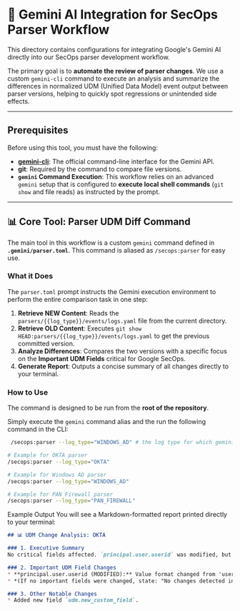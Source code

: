# 🤖 Gemini AI Integration for SecOps Parser Workflow

This directory contains configurations for integrating Google's Gemini AI directly into our SecOps parser development workflow.

The primary goal is to **automate the review of parser changes**. We use a custom `gemini-cli` command to execute an analysis and summarize the differences in normalized UDM (Unified Data Model) event output between parser versions, helping to quickly spot regressions or unintended side effects.

---

## Prerequisites

Before using this tool, you must have the following:

* **[gemini-cli](https://github.com/google/gemini-cli)**: The official command-line interface for the Gemini API.
* **git**: Required by the command to compare file versions.
* **`gemini` Command Execution**: This workflow relies on an advanced `gemini` setup that is configured to **execute local shell commands** (`git show` and file reads) as instructed by the prompt.

---

## 📊 Core Tool: Parser UDM Diff Command

The main tool in this workflow is a custom `gemini` command defined in **`.gemini/parser.toml`**. This command is aliased as `/secops:parser` for easy use.

### What it Does

The `parser.toml` prompt instructs the Gemini execution environment to perform the entire comparison task in one step:

1.  **Retrieve NEW Content**: Reads the `parsers/{{log_type}}/events/logs.yaml` file from the current directory.
2.  **Retrieve OLD Content**: Executes `git show HEAD:parsers/{{log_type}}/events/logs.yaml` to get the previous committed version.
3.  **Analyze Differences**: Compares the two versions with a specific focus on the **Important UDM Fields** critical for Google SecOps.
4.  **Generate Report**: Outputs a concise summary of all changes directly to your terminal.

### How to Use

The command is designed to be run from the **root of the repository**.

Simply execute the `gemini` command alias and the run the following command in the CLI:

```bash
 /secops:parser --log_type="WINDOWS_AD" # the log type for which gemini-cli should compare changes
 ```

```bash
# Example for OKTA parser
/secops:parser --log_type="OKTA"

# Example for Windows AD parser
/secops:parser --log_type="WINDOWS_AD"

# Example for PAN Firewall parser
/secops:parser --log_type="PAN_FIREWALL"
```

Example Output
You will see a Markdown-formatted report printed directly to your terminal:

```markdown
## 📊 UDM Change Analysis: OKTA

### 1. Executive Summary
No critical fields affected. `principal.user.userid` was modified, but this is an expected format change.

### 2. Important UDM Field Changes
* **principal.user.userid (MODIFIED):** Value format changed from 'user' to 'user@domain.com'.
* *(If no important fields were changed, state: "No changes detected in important UDM fields.")*

### 3. Other Notable Changes
* Added new field `udm.new_custom_field`.
```